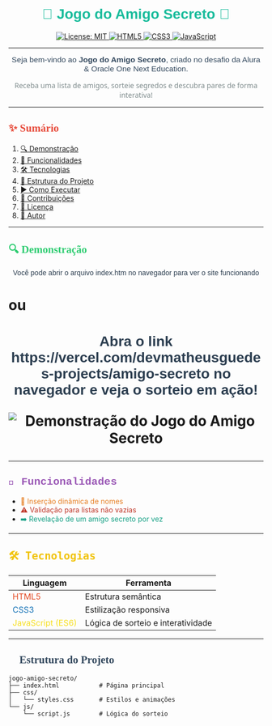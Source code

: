 <!-- ================= HEADER ================= -->
<h1 align="center">
  <span style="color: #1abc9c; font-family: 'Trebuchet MS', sans-serif;">
    🚀 Jogo do Amigo Secreto 🚀
  </span>
</h1>

<p align="center">
  <a href="LICENSE">
    <img alt="License: MIT" src="https://img.shields.io/badge/License-MIT-green.svg" />
  </a>
  <a href="https://developer.mozilla.org/docs/Web/HTML">
    <img alt="HTML5" src="https://img.shields.io/badge/HTML5-E34F26?style=for-the-badge&logo=html5&logoColor=white" />
  </a>
  <a href="https://developer.mozilla.org/docs/Web/CSS">
    <img alt="CSS3" src="https://img.shields.io/badge/CSS3-1572B6?style=for-the-badge&logo=css3&logoColor=white" />
  </a>
  <a href="https://developer.mozilla.org/docs/Web/JavaScript">
    <img alt="JavaScript" src="https://img.shields.io/badge/JavaScript-F7DF1E?style=for-the-badge&logo=javascript&logoColor=black" />
  </a>
</p>

---

<!-- ================= INTRO ================= -->
<p align="center">
  <span style="color: #34495e; font-family: 'Verdana', sans-serif; font-size: 1.1em;">
    Seja bem-vindo ao <strong>Jogo do Amigo Secreto</strong>, criado no desafio da Alura & Oracle One Next Education.
  </span>
</p>

<p align="center">
  <span style="color: #7f8c8d; font-family: 'Segoe UI', Tahoma, Geneva, Verdana, sans-serif;">
    Receba uma lista de amigos, sorteie segredos e descubra pares de forma interativa!
  </span>
</p>

---

## <span style="color: #e74c3c; font-family: 'Comic Sans MS', cursive;">✨ Sumário</span>

1. [🔍 Demonstração](#-demonstração)  
2. [🎯 Funcionalidades](#-funcionalidades)  
3. [🛠️ Tecnologias](#️-tecnologias)  
4. [📁 Estrutura do Projeto](#️-estrutura-do-projeto)  
5. [▶️ Como Executar](#-como-executar)  
6. [🤝 Contribuições](#-contribuições)  
7. [📄 Licença](#-licença)  
8. [👤 Autor](#-autor)

---

## <span style="color: #2ecc71; font-family: 'Georgia', serif;">🔍 Demonstração</span>
<p align="center">
  <span style="color: #2c3e50; font-family: 'Arial', sans-serif;">
    Você pode abrir o arquivo index.htm no navegador para ver o site funcionando
  </span>
</p>
  <h1>ou<h1/>
<p align="center">
  <span style="color: #2c3e50; font-family: 'Arial', sans-serif;">
    Abra o link <link>https://vercel.com/devmatheusguedes-projects/amigo-secreto<link/> no navegador e veja o sorteio em ação!
  </span>
</p>

<p align="center">
  <img alt="Demonstração do Jogo do Amigo Secreto" src="./demo.gif" />
</p>

---

## <span style="color: #9b59b6; font-family: 'Courier New', Courier, monospace;">🎯 Funcionalidades</span>

- <span style="color: #e67e22;">🎁 Inserção dinâmica de nomes</span>  
- <span style="color: #c0392b;">⚠️ Validação para listas não vazias</span>  
- <span style="color: #16a085;">➡️ Revelação de um amigo secreto por vez</span>  


---

## <span style="color: #f1c40f; font-family: 'Lucida Console', Monaco, monospace;">🛠️ Tecnologias</span>

| Linguagem         | Ferramenta                          |
| ----------------- | ----------------------------------- |
| <span style="color:#e34c26;">HTML5</span>          | Estrutura semântica               |
| <span style="color:#1572B6;">CSS3</span>           | Estilização responsiva            |
| <span style="color:#f7df1e;">JavaScript (ES6)</span> | Lógica de sorteio e interatividade |

---

## <span style="color: #34495e; font-family: 'Palatino Linotype', 'Book Antiqua', Palatino, serif;">📁 Estrutura do Projeto</span>

```plaintext
jogo-amigo-secreto/
├── index.html           # Página principal
├── css/
│   └── styles.css       # Estilos e animações
└── js/
    └── script.js        # Lógica do sorteio
